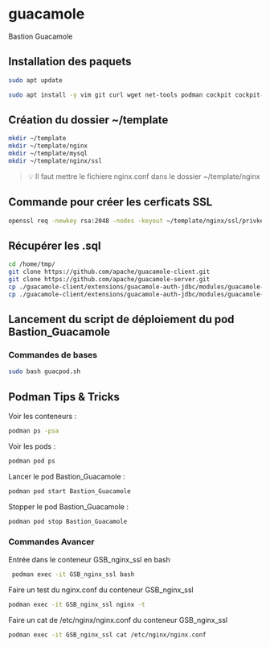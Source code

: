 # guacamole
Bastion Guacamole

## Installation des paquets

```bash
sudo apt update
```

```bash
sudo apt install -y vim git curl wget net-tools podman cockpit cockpit-podman
```

## Création du dossier ~/template

```bash
mkdir ~/template
mkdir ~/template/nginx
mkdir ~/template/mysql
mkdir ~/template/nginx/ssl
```
> :bulb: Il faut mettre le fichiere nginx.conf dans le dossier ~/template/nginx

## Commande pour créer les cerficats SSL

```bash
openssl req -newkey rsa:2048 -nodes -keyout ~/template/nginx/ssl/privkey.pem -x509 -out ~/template/nginx/ssl/fullchain.pem -days 365
```

## Récupérer les .sql

```bash
cd /home/tmp/
git clone https://github.com/apache/guacamole-client.git
git clone https://github.com/apache/guacamole-server.git
cp ./guacamole-client/extensions/guacamole-auth-jdbc/modules/guacamole-auth-jdbc-mysql/schema/001-create-schema.sql ~/template/mysql/
cp ./guacamole-client/extensions/guacamole-auth-jdbc/modules/guacamole-auth-jdbc-mysql/schema/002-create-admin-user.sql ~/template/mysql/
```

## Lancement du script de déploiement du pod Bastion_Guacamole

### Commandes de bases

```bash
sudo bash guacpod.sh
```

## Podman Tips & Tricks

Voir les conteneurs :
```bash
podman ps -psa
```

Voir les pods :
```bash
podman pod ps
```

Lancer le pod Bastion_Guacamole :
```bash
podman pod start Bastion_Guacamole
```

Stopper le pod Bastion_Guacamole :
```bash
podman pod stop Bastion_Guacamole
```

### Commandes Avancer

Entrée dans le conteneur GSB_nginx_ssl en bash
```bash
 podman exec -it GSB_nginx_ssl bash
```

Faire un test du nginx.conf du conteneur GSB_nginx_ssl
```bash
podman exec -it GSB_nginx_ssl nginx -t
```

Faire un cat de /etc/nginx/nginx.conf du conteneur GSB_nginx_ssl
```bash
podman exec -it GSB_nginx_ssl cat /etc/nginx/nginx.conf
```

```bash

```

```bash

```

```bash

```
